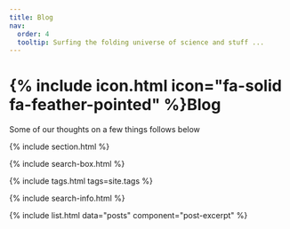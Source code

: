 ```yaml
---
title: Blog
nav:
  order: 4
  tooltip: Surfing the folding universe of science and stuff ...
---
```


# {% include icon.html icon="fa-solid fa-feather-pointed" %}Blog

Some of our thoughts on a few things follows below

{% include section.html %}

{% include search-box.html %}

{% include tags.html tags=site.tags %}

{% include search-info.html %}

{% include list.html data="posts" component="post-excerpt" %}

